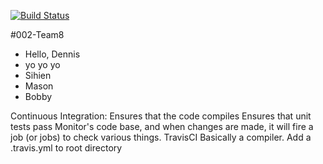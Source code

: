 [![Build Status](https://travis-ci.org/CSCI-3010-CUBoulder/002-Team8.svg?branch=master)](https://travis-ci.org/CSCI-3010-CUBoulder/002-Team8)

#002-Team8

- Hello, Dennis
- yo yo yo
- Sihien
- Mason
- Bobby

Continuous Integration:
  Ensures that the code compiles
  Ensures that unit tests pass
  Monitor's code base, and when changes are made, it will fire a job (or jobs) to check various things.
  TravisCI Basically a compiler.
  Add a .travis.yml to root directory
